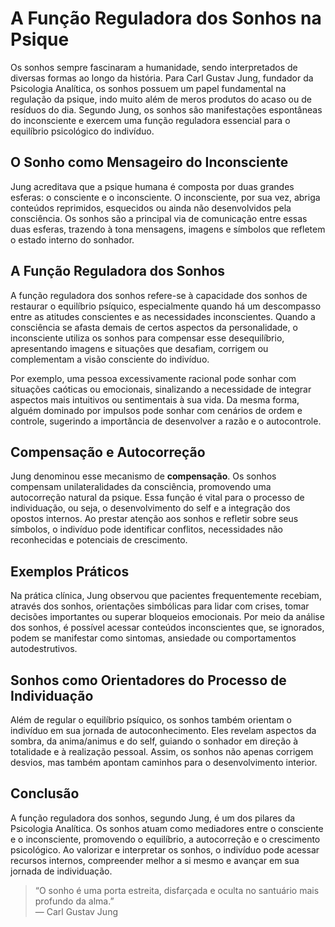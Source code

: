 
# A Função Reguladora dos Sonhos na Psique

Os sonhos sempre fascinaram a humanidade, sendo interpretados de diversas formas ao longo da história. Para Carl Gustav Jung, fundador da Psicologia Analítica, os sonhos possuem um papel fundamental na regulação da psique, indo muito além de meros produtos do acaso ou de resíduos do dia. Segundo Jung, os sonhos são manifestações espontâneas do inconsciente e exercem uma função reguladora essencial para o equilíbrio psicológico do indivíduo.

## O Sonho como Mensageiro do Inconsciente

Jung acreditava que a psique humana é composta por duas grandes esferas: o consciente e o inconsciente. O inconsciente, por sua vez, abriga conteúdos reprimidos, esquecidos ou ainda não desenvolvidos pela consciência. Os sonhos são a principal via de comunicação entre essas duas esferas, trazendo à tona mensagens, imagens e símbolos que refletem o estado interno do sonhador.

## A Função Reguladora dos Sonhos

A função reguladora dos sonhos refere-se à capacidade dos sonhos de restaurar o equilíbrio psíquico, especialmente quando há um descompasso entre as atitudes conscientes e as necessidades inconscientes. Quando a consciência se afasta demais de certos aspectos da personalidade, o inconsciente utiliza os sonhos para compensar esse desequilíbrio, apresentando imagens e situações que desafiam, corrigem ou complementam a visão consciente do indivíduo.

Por exemplo, uma pessoa excessivamente racional pode sonhar com situações caóticas ou emocionais, sinalizando a necessidade de integrar aspectos mais intuitivos ou sentimentais à sua vida. Da mesma forma, alguém dominado por impulsos pode sonhar com cenários de ordem e controle, sugerindo a importância de desenvolver a razão e o autocontrole.

## Compensação e Autocorreção

Jung denominou esse mecanismo de **compensação**. Os sonhos compensam unilateralidades da consciência, promovendo uma autocorreção natural da psique. Essa função é vital para o processo de individuação, ou seja, o desenvolvimento do self e a integração dos opostos internos. Ao prestar atenção aos sonhos e refletir sobre seus símbolos, o indivíduo pode identificar conflitos, necessidades não reconhecidas e potenciais de crescimento.

## Exemplos Práticos

Na prática clínica, Jung observou que pacientes frequentemente recebiam, através dos sonhos, orientações simbólicas para lidar com crises, tomar decisões importantes ou superar bloqueios emocionais. Por meio da análise dos sonhos, é possível acessar conteúdos inconscientes que, se ignorados, podem se manifestar como sintomas, ansiedade ou comportamentos autodestrutivos.

## Sonhos como Orientadores do Processo de Individuação

Além de regular o equilíbrio psíquico, os sonhos também orientam o indivíduo em sua jornada de autoconhecimento. Eles revelam aspectos da sombra, da anima/animus e do self, guiando o sonhador em direção à totalidade e à realização pessoal. Assim, os sonhos não apenas corrigem desvios, mas também apontam caminhos para o desenvolvimento interior.

## Conclusão

A função reguladora dos sonhos, segundo Jung, é um dos pilares da Psicologia Analítica. Os sonhos atuam como mediadores entre o consciente e o inconsciente, promovendo o equilíbrio, a autocorreção e o crescimento psicológico. Ao valorizar e interpretar os sonhos, o indivíduo pode acessar recursos internos, compreender melhor a si mesmo e avançar em sua jornada de individuação.

> “O sonho é uma porta estreita, disfarçada e oculta no santuário mais profundo da alma.”  
> — Carl Gustav Jung
```
